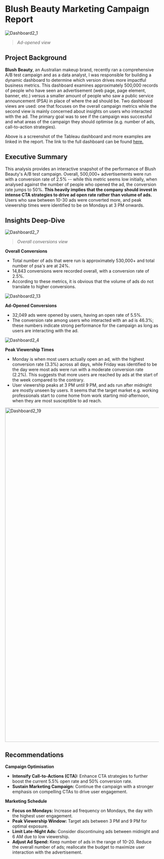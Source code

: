 # Blush Beauty Marketing Campaign Report
![Dashboard2_1](https://github.com/user-attachments/assets/1381e227-d4a6-4c4e-97a1-bf526c1fe8a3)
>*Ad-opened view*

## Project Background
**Blush Beauty**, an Australian makeup brand, recently ran a comprehensive A/B test campaign and as a data analyst, I was responsible for building a dynamic dashboard to determine which version drives more impactful business metrics. This dashboard examines approximately 500,000 records of people who have seen an advertisement (web page, page element, banner, etc.) versus a smaller amount of people who saw a public service announcement (PSA) in place of where the ad should be. Two dashboard views are used: one that focuses on the overall campaign metrics while the second view is mainly concerned about insights on users who interacted with the ad. The primary goal was to see if the campaign was successful and what areas of the campaign they should optimise (e.g. number of ads, call-to-action strategies).

Above is a screenshot of the Tableau dashboard and more examples are linked in the report. The link to the full dashboard can be found [here.](https://public.tableau.com/app/profile/neal.alday/viz/Marketing_AB_Testing/OverallConversionRate#1)

## Executive Summary
This analysis provides an interactive snapshot of the performance of Blush Beauty's A/B test campaign. Overall, 500,000+ advertisements were run with a conversion rate of 2.5% -- while this metric seems low initially, when analysed against the number of people who opened the ad, the conversion rate jumps to 50%. **This heavily implies that the company should invest in intense CTA strategies to drive ad open rate rather than volume of ads.** Users who saw between 10-30 ads were converted more, and peak viewership times were identified to be on Mondays at 3 PM onwards.

## Insights Deep-Dive
![Dashboard2_7](https://github.com/user-attachments/assets/de1fee2c-6d39-43f4-a53c-d39507d85aed)
>*Overall conversions view*

**Overall Conversions**
- Total number of ads that were run is approximately 530,000+ and total number of psa's are at 24%.
- 14,843 conversions were recorded overall, with a conversion rate of 2.5%.
- According to these metrics, it is obvious that the volume of ads do not translate to higher conversions.

![Dashboard2_13](https://github.com/user-attachments/assets/16953c7f-4c45-4a99-98fb-85b6b3e99e25)

**Ad-Opened Conversions**
- 32,049 ads were opened by users, having an open rate of 5.5%.
- The conversion rate among users who interacted with an ad is 46.3%; these numbers indicate strong performance for the campaign as long as users are interacting with the ad.

![Dashboard2_4](https://github.com/user-attachments/assets/22635111-15ee-4f91-8ece-e39c4fa63ac6)

**Peak Viewership Times**
- Monday is when most users actually open an ad, with the highest conversion rate (3.3%) across all days, while Friday was identified to be the day were most ads were run with a moderate conversion rate (2.2%). This suggests that more users are reached by ads at the start of the week compared to the contrary.
- User viewership peaks at 3 PM until 9 PM, and ads run after midnight are mostly unseen by users. It seems that the target market e.g. working professionals start to come home from work starting mid-afternoon, when they are most susceptible to ad reach.

<img width="1093" alt="Dashboard2_19" src="https://github.com/user-attachments/assets/b79eaa90-ea7c-4eac-ac0a-8bc5681f73ae" />

## Recommendations
**Campaign Optimisation**
- **Intensify Call-to-Actions (CTA):** Enhance CTA strategies to further boost the current 5.5% open rate and 50% conversion rate.
- **Sustain Marketing Campaign:** Continue the campaign with a stronger emphasis on compelling CTAs to drive user engagement.

**Marketing Schedule**
- **Focus on Mondays:** Increase ad frequency on Mondays, the day with the highest user engagement.
- **Peak Viewership Window:** Target ads between 3 PM and 9 PM for optimal exposure.
- **Limit Late-Night Ads:** Consider discontinuing ads between midnight and 6 AM due to low viewership.
- **Adjust Ad Spend:** Keep number of ads in the range of 10-20. Reduce the overall number of ads; reallocate the budget to maximize user interaction with the advertisement.


